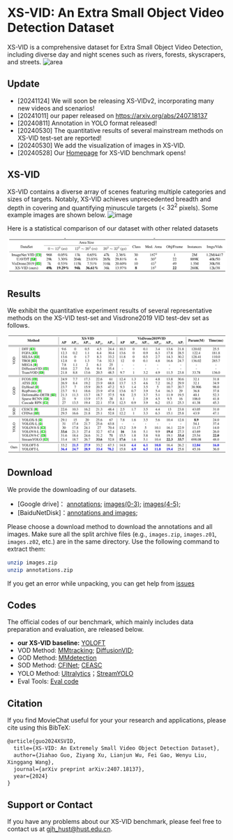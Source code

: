 # XS-VID: An Extra Small Object Video Detection Dataset
XS-VID is a comprehensive dataset for Extra Small Object Video Detection, including diverse day and night scenes such as rivers, forests, skyscrapers, and streets.
![area](imgs/XS-VID_challenge.png)

## Update

- [20241124] We will soon be releasing XS-VIDv2, incorporating many new videos and scenarios!
- [20241011] our paper released on https://arxiv.org/abs/2407.18137
- [20240811] Annotation in YOLO format released!
- [20240530] The quantitative results of several mainstream methods on XS-VID test-set are reported!
- [20240530] We add the visualization of images in XS-VID.
- [20240528] Our [Homepage](https://gjhhust.github.io/XS-VID/) for XS-VID benchmark opens!


## XS-VID
XS-VID contains a diverse array of scenes featuring multiple categories and sizes of targets. Notably, XS-VID achieves unprecedented breadth and depth in covering and quantifying minuscule targets (< $32^2$ pixels). Some example images are shown below.
![image](imgs/vis.png)



Here is a statistical comparison of our dataset with other related datasets

![dataset](imgs/all_dataset.png)

## Results

We exhibit the quantitative experiment results of several representative methods on the XS-VID test-set and Visdrone2019 VID test-dev set as follows.

![results](imgs/all_result.png)

## Download
We provide the downloading of our datasets.

- [Google drive]： [annotations](https://drive.google.com/file/d/1-MF_H6OnLL-6ZAHwmwTOdxIeKY9zqGO9/view?usp=sharing); [images(0-3)](https://drive.google.com/drive/folders/1EGTIWLCLUAlKfbq7KEeHqXL8PAyKHNQ_?usp=sharing); [images(4-5)](https://drive.google.com/drive/folders/1a6E-7YI-rwSDOtjqzRf_E0leYXSNtjaW?usp=sharing);
- [BaiduNetDisk]：[annotations and images](https://pan.baidu.com/s/1MHPF2ajDvq2y4_nTYQG3yA?pwd=tzdx);

Please choose a download method to download the annotations and all images. Make sure all the split archive files (e.g., `images.zip`, `images.z01`, `images.z02`, etc.) are in the same directory. Use the following command to extract them:
```bash
unzip images.zip
unzip annotations.zip
```
If you get an error while unpacking, you can get help from [issues](https://github.com/gjhhust/XS-VID/issues)

## Codes
The official codes of our benchmark, which mainly includes data preparation and evaluation, are released below.

- **our XS-VID baseline:** [YOLOFT](https://github.com/gjhhust/YOLOFT)
- VOD Method: [MMtracking](https://github.com/open-mmlab/mmtracking); [DiffusionVID](https://github.com/sdroh1027/DiffusionVID); 
- GOD Method: [MMdetection](https://github.com/open-mmlab/mmdetection)
- SOD Method: [CFINet](https://github.com/shaunyuan22/CFINet); [CEASC](https://github.com/Cuogeihong/CEASC)
- YOLO Method: [Ultralytics](https://github.com/ultralytics/ultralytics)；[StreamYOLO](https://github.com/yancie-yjr/StreamYOLO)
- Eval Tools:  [Eval code](https://github.com/gjhhust/XS-VID)

## Citation

If you find MovieChat useful for your your research and applications, please cite using this BibTeX:
```
@article{guo2024XSVID,
  title={XS-VID: An Extremely Small Video Object Detection Dataset},
  author={Jiahao Guo, Ziyang Xu, Lianjun Wu, Fei Gao, Wenyu Liu, Xinggang Wang},
  journal={arXiv preprint arXiv:2407.18137},
  year={2024}
}
```

## Support or Contact
If you have any problems about our XS-VID benchmark, please feel free to contact us at gjh_hust@hust.edu.cn.
